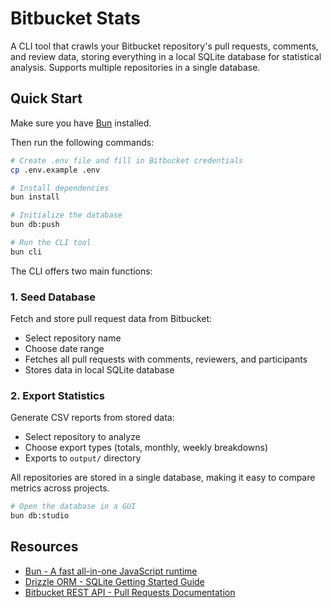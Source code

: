 # Bitbucket Stats

A CLI tool that crawls your Bitbucket repository's pull requests, comments, and review data, storing everything in a local SQLite database for statistical analysis. Supports multiple repositories in a single database.

## Quick Start

Make sure you have [Bun](https://bun.sh/) installed.

Then run the following commands:

```bash
# Create .env file and fill in Bitbucket credentials
cp .env.example .env

# Install dependencies
bun install

# Initialize the database
bun db:push

# Run the CLI tool
bun cli
```

The CLI offers two main functions:

### 1. Seed Database
Fetch and store pull request data from Bitbucket:
- Select repository name
- Choose date range
- Fetches all pull requests with comments, reviewers, and participants
- Stores data in local SQLite database

### 2. Export Statistics
Generate CSV reports from stored data:
- Select repository to analyze
- Choose export types (totals, monthly, weekly breakdowns)
- Exports to `output/` directory

All repositories are stored in a single database, making it easy to compare metrics across projects.

```bash
# Open the database in a GUI
bun db:studio
```

## Resources

- [Bun - A fast all-in-one JavaScript runtime](https://bun.sh/)
- [Drizzle ORM - SQLite Getting Started Guide](https://orm.drizzle.team/docs/get-started/sqlite-new)
- [Bitbucket REST API - Pull Requests Documentation](https://developer.atlassian.com/cloud/bitbucket/rest/api-group-pullrequests/#api-group-pullrequests)
